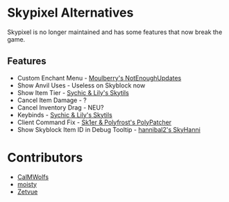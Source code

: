 # Skypixel Alternatives

Skypixel is no longer maintained
and has some features that now break
the game.

## Features

* Custom Enchant Menu - [Moulberry's NotEnoughUpdates](https://modrinth.com/mod/notenoughupdates)
* Show Anvil Uses - Useless on Skyblock now
* Show Item Tier - [Sychic & Lily's Skytils](https://github.com/Skytils/SkytilsMod/releases/latest)
* Cancel Item Damage - ?
* Cancel Inventory Drag - NEU?
* Keybinds - [Sychic & Lily's Skytils](https://github.com/Skytils/SkytilsMod/releases/latest)
* Client Command Fix - [Sk1er & Polyfrost's PolyPatcher](https://modrinth.com/mod/patcher)
* Show Skyblock Item ID in Debug Tooltip - [hannibal2's SkyHanni](https://modrinth.com/mod/skyhanni)

# Contributors

* [CalMWolfs](https://github.com/CalMWolfs)
* [moisty](https://github.com/Mqisty)
* [Zetvue](https://zetvue.github.io)
